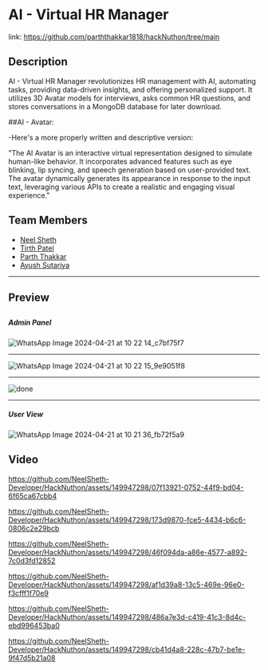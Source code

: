 # AI - Virtual HR Manager

link: https://github.com/parththakkar1818/hackNuthon/tree/main 

## Description

AI - Virtual HR Manager revolutionizes HR management with AI, automating tasks, providing data-driven insights, and offering personalized support. It utilizes 3D Avatar models for interviews, asks common HR questions, and stores conversations in a MongoDB database for later download.

##AI - Avatar:

-Here's a more properly written and descriptive version:

"The AI Avatar is an interactive virtual representation designed to simulate human-like behavior. It incorporates advanced features such as eye blinking, lip syncing, and speech generation based on user-provided text. The avatar dynamically generates its appearance in response to the input text, leveraging various APIs to create a realistic and engaging visual experience."

<h2>Team Members</h2>

- [Neel Sheth](https://www.linkedin.com/in/neel-sheth-91b362262/)
- [Tirth Patel](https://www.linkedin.com/in/tirthpatel-7ab9ba264/)
- [Parth Thakkar](https://www.linkedin.com/in/parth-thakkar-5b4946230/)
- [Ayush Sutariya](https://www.linkedin.com/in/ayush-sutariya04/)
 
 <hr>

 <h2>Preview<h2>
 
<h5>Admin Panel</h5>

![WhatsApp Image 2024-04-21 at 10 22 14_c7bf75f7](https://github.com/NeelSheth-Developer/HackNuthon/assets/149947298/0d4d18e7-7a71-4a44-bca4-d816a8d54a87)

<hr>

![WhatsApp Image 2024-04-21 at 10 22 15_9e9051f8](https://github.com/NeelSheth-Developer/HackNuthon/assets/149947298/da07d77d-2d56-4bf0-a878-ba01a2729d96)

<hr>

![done](https://github.com/NeelSheth-Developer/HackNuthon/assets/149947298/ea6081f3-82d3-4842-b333-e706fd69062f)

<hr>

<h5>User View</h5>


![WhatsApp Image 2024-04-21 at 10 21 36_fb72f5a9](https://github.com/NeelSheth-Developer/HackNuthon/assets/149947298/dac169f0-6743-45b7-b28e-553cd1d540a4)





## Video

https://github.com/NeelSheth-Developer/HackNuthon/assets/149947298/07f13921-0752-44f9-bd04-6f65ca67cbb4


https://github.com/NeelSheth-Developer/HackNuthon/assets/149947298/173d9870-fce5-4434-b6c6-0806c2e29bcb


https://github.com/NeelSheth-Developer/HackNuthon/assets/149947298/46f094da-a86e-4577-a892-7c0d3fd12852


https://github.com/NeelSheth-Developer/HackNuthon/assets/149947298/af1d39a8-13c5-469e-96e0-f3cfff1f70e9


https://github.com/NeelSheth-Developer/HackNuthon/assets/149947298/486a7e3d-c419-41c3-8d4c-ebd996453ba0


https://github.com/NeelSheth-Developer/HackNuthon/assets/149947298/cb41d4a8-228c-47b7-be1e-9f47d5b21a08


